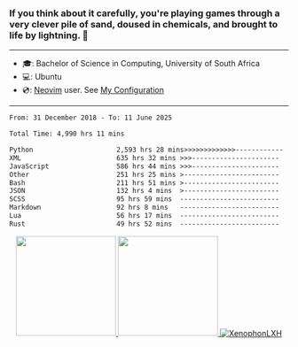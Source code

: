 ### If you think about it carefully, you're playing games through a very clever pile of sand, doused in chemicals, and brought to life by lightning.  👋

-------------------------------------------------------------------------------------------------------

- 🎓: Bachelor of Science in Computing, University of South Africa
- 💻: Ubuntu
- 💿: [Neovim](https://github.com/neovim/neovim) user. See [My Configuration](https://github.com/XenophonLXH/xenovim)

-------------------------------------------------------------------------------------------------------

<!--START_SECTION:waka-->

```txt
From: 31 December 2018 - To: 11 June 2025

Total Time: 4,990 hrs 11 mins

Python                     2,593 hrs 28 mins>>>>>>>>>>>>>------------   51.98 %
XML                        635 hrs 32 mins >>>----------------------   12.74 %
JavaScript                 586 hrs 44 mins >>>----------------------   11.76 %
Other                      251 hrs 25 mins >------------------------   05.04 %
Bash                       211 hrs 51 mins >------------------------   04.25 %
JSON                       132 hrs 4 mins  >------------------------   02.65 %
SCSS                       95 hrs 59 mins  -------------------------   01.92 %
Markdown                   92 hrs 8 mins   -------------------------   01.85 %
Lua                        56 hrs 17 mins  -------------------------   01.13 %
Rust                       49 hrs 52 mins  -------------------------   01.00 %
```

<!--END_SECTION:waka-->


<p align="center">
    <a href="https://github.com/XenophonLXH">
        <img height="180em" src="https://github-readme-stats-eight-theta.vercel.app/api?username=XenophonLXH&show_icons=true&theme=algolia&include_all_commits=true&count_private=true"/>
        <img height="180em" src="https://github-readme-stats-eight-theta.vercel.app/api/top-langs/?username=XenophonLXH&layout=compact&langs_count=8&theme=algolia"/>
        <img align="center" src="https://github-readme-streak-stats.herokuapp.com/?user=XenophonLXH&theme=algolia" alt="XenophonLXH" />
    </a>
</p>
